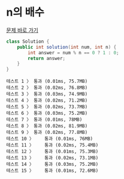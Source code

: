# n의 배수

[문제 바로 가기](https://school.programmers.co.kr/learn/courses/30/lessons/181937)

```java
class Solution {
    public int solution(int num, int n) {
        int answer = num % n == 0 ? 1 : 0;
        return answer;
    }
}
```

```
테스트 1 〉	통과 (0.01ms, 75.7MB)
테스트 2 〉	통과 (0.02ms, 76.8MB)
테스트 3 〉	통과 (0.03ms, 74.9MB)
테스트 4 〉	통과 (0.02ms, 71.2MB)
테스트 5 〉	통과 (0.02ms, 73.7MB)
테스트 6 〉	통과 (0.03ms, 75.2MB)
테스트 7 〉	통과 (0.01ms, 78MB)
테스트 8 〉	통과 (0.02ms, 81.9MB)
테스트 9 〉	통과 (0.02ms, 77.8MB)
테스트 10 〉	통과 (0.01ms, 76MB)
테스트 11 〉	통과 (0.02ms, 75.4MB)
테스트 12 〉	통과 (0.01ms, 75.3MB)
테스트 13 〉	통과 (0.02ms, 73.1MB)
테스트 14 〉	통과 (0.03ms, 75.2MB)
테스트 15 〉	통과 (0.01ms, 72.6MB)
```
